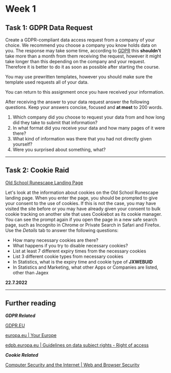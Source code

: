 # **Week 1** 

## **Task 1:** GDPR Data Request

Create a GDPR-compliant data access request from a company of your choice. We recommend you choose a company you know holds data on you. The response may take some time, according to [GDPR](https://gdpr-info.eu/issues/right-of-access/) this **shouldn't** take more than a month from them receiving the request, however it might take longer than this depending on the company and your request. Therefore it is better to do it as soon as possible after starting the course.

You may use prewritten templates, however you should make sure the template used requests all of your data.

You can return to this assignment once you have received your information.

After receiving the answer to your data request answer the following questions. Keep your answers concise, focused and **at most** to 200 words.

1. Which company did you choose to request your data from and how long did they take to submit that information?
2. In what format did you receive your data and how many pages of it were there?
3. What kind of information was there that you had not directly given yourself? 
4. Were you surprised about something, what? 

---

## **Task 2:** Cookie Raid

[Old School Runescape Landing Page](https://oldschool.runescape.com/)

Let's look at the information about cookies on the Old School Runescape landing page. When you enter the page, you should be prompted to give your consent to the use of cookies. If this is not the case, you may have visited the site before or you may have already given your consent to bulk cookie tracking on another site that uses Cookiebot as its cookie manager. You can see the prompt again if you open the page in a new safe search page, such as Incognito in Chrome or Private Search in Safari and Firefox. Use the *Details* tab to answer the following questions:

* How many necessary cookies are there? 
* What happens if you try to disable necessary cookies? 
* List at least 7 different expiry times from the necessary cookies 
* List 3 different cookie types from necessary cookies 
* In Statistics, what is the expiry time and cookie type of **JXWEBUID** 
* In Statistics and Marketing, what other Apps or Companies are listed, other than Jagex 

**22.7.2022**

---

## **Further reading**

***GDPR Related***

[GDPR.EU](https://gdpr.eu/tag/gdpr/)

[europa.eu | Your Europe](https://europa.eu/youreurope/business/dealing-with-customers/data-protection/data-protection-gdpr//index_en.htm)

[edpb.europa.eu | Guidelines on data subject rights - Right of access](https://edpb.europa.eu/our-work-tools/documents/public-consultations/2022/guidelines-012022-data-subject-rights-right_en)

***Cookie Related***

[Computer Security and the Internet | Web and Browser Security](https://link.springer.com/chapter/10.1007/978-3-030-83411-1_9) 
